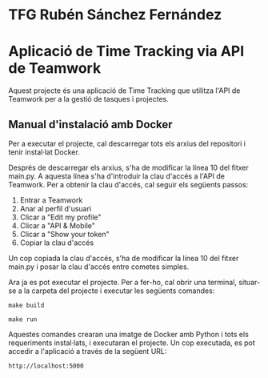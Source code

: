# TFG Rubén Sánchez Fernández
# Aplicació de Time Tracking via API de Teamwork

Aquest projecte és una aplicació de Time Tracking que utilitza l'API de Teamwork per a la gestió de tasques i projectes.

## Manual d'instalació amb Docker

Per a executar el projecte, cal descarregar tots els arxius del repositori i tenir instal·lat Docker.

Després de descarregar els arxius, s'ha de modificar la línea 10 del fitxer main.py. A aquesta línea s'ha d'introduir la clau d'accés a l'API de Teamwork. Per a obtenir la clau d'accés, cal seguir els següents passos:

1. Entrar a Teamwork
2. Anar al perfil d'usuari
3. Clicar a "Edit my profile"
4. Clicar a "API & Mobile"
5. Clicar a "Show your token"
6. Copiar la clau d'accés

Un cop copiada la clau d'accés, s'ha de modificar la línea 10 del fitxer main.py i posar la clau d'accés entre cometes simples.

Ara ja es pot executar el projecte. Per a fer-ho, cal obrir una terminal, situar-se a la carpeta del projecte i executar les següents comandes:

```
make build

make run
```

Aquestes comandes crearan una imatge de Docker amb Python i tots els requeriments instal·lats, i executaran el projecte. Un cop executada, es pot accedir a l'aplicació a través de la següent URL:

```
http://localhost:5000
```
